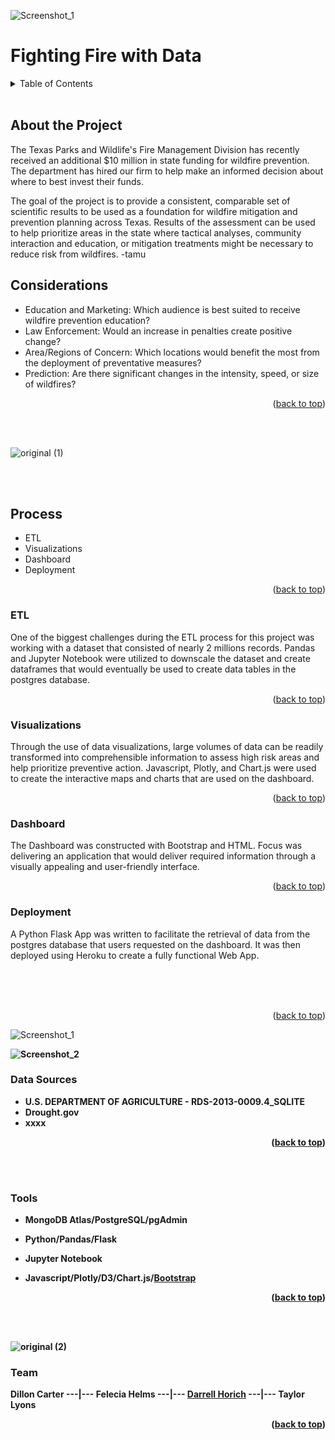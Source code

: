

<div id="top"></div>



![Screenshot_1](https://user-images.githubusercontent.com/82190357/137617782-5d8d6180-0c64-4ce5-9351-4eb1abfd946e.png)









#                                                               Fighting Fire with Data 


<!-- TABLE OF CONTENTS -->
<details>
  <summary>Table of Contents</summary>
  <ol>
    <li>
      <a href="#about-the-project">About The Project</a></li>
      <ul>
      <li><a href="#Considerations">Considerations</a></li>
      </ul>
    <li>
    <li>
      <a href="#Process">Process</a></li
      <ul>
      <li><a href="#ETL">ETL</a></li>
      <li><a href="#Visualizations">Visualizations</a></li>
      <li><a href="#Dashboard">Dashboard</a></li>
      <li><a href="#Deployment">Deployment</a></li>
      </ul>
    </li>
    <li><a href="#Data-Sources">Data Sources</a></li>
    <li><a href="#Tools">Tools</a></li>
    <li><a href="#Team">Team</a></li>
  </ol>
</details>

<br>

  

## About the Project

The Texas Parks and Wildlife's Fire Management Division has recently received an additional $10 million in state funding for wildfire prevention. The department has hired our firm to help make an informed decision about where to best invest their funds.

The goal of the project is to provide a consistent, comparable set of scientific results to be used as a foundation for wildfire mitigation and prevention planning across Texas. Results of the assessment can be used to help prioritize areas in the state where tactical analyses, community interaction and education, or mitigation treatments might be necessary to reduce risk from wildfires. -tamu

## Considerations
- Education and Marketing: Which audience is best suited to receive wildfire prevention education?
- Law Enforcement: Would an increase in penalties create positive change?
- Area/Regions of Concern: Which locations would benefit the most from the deployment of preventative measures?
- Prediction: Are there significant changes in the intensity, speed, or size of wildfires?

<p align="right">(<a href="#top">back to top</a>)</p>

<br>
<br>

![original (1)](https://user-images.githubusercontent.com/82190357/137281572-0335e82c-8b80-4629-ba77-f52850a4988b.jpg)

<br>
<br>

## Process
- ETL
- Visualizations
- Dashboard
- Deployment
<p align="right">(<a href="#top">back to top</a>)</p>

### ETL
One of the biggest challenges during  the ETL process for this project was working with a dataset that consisted of nearly 2 millions records. Pandas and  Jupyter Notebook were utilized to downscale the dataset and create dataframes that would eventually be used to create data tables in the postgres database. 

<p align="right">(<a href="#top">back to top</a>)</p>

### Visualizations
Through the use of data visualizations, large volumes of data can be readily transformed into comprehensible information to assess high risk areas and help prioritize preventive action. Javascript, Plotly, and Chart.js were used to create the interactive maps and charts that are used on the dashboard. 

<p align="right">(<a href="#top">back to top</a>)</p>

### Dashboard
The Dashboard was constructed with Bootstrap and HTML. Focus was delivering an application that would deliver required information through a visually appealing and  user-friendly interface. 

<p align="right">(<a href="#top">back to top</a>)</p>

### Deployment
A Python Flask App was written to facilitate the retrieval of data from the postgres database that users requested on the dashboard. It was then deployed using Heroku to create a fully functional Web App.    

<br>
<br>
<br>
<p align="right">(<a href="#top">back to top</a>)</p>

![Screenshot_1](https://user-images.githubusercontent.com/82190357/137281183-61a99571-7f9b-44b2-a7e6-bc53a48d4028.png)


<b>
<b>


![Screenshot_2](https://user-images.githubusercontent.com/82190357/137281299-81037403-39f6-4d31-bdc9-b2740cc2330a.png)


### Data Sources
- U.S. DEPARTMENT OF AGRICULTURE - RDS-2013-0009.4_SQLITE
- Drought.gov
- xxxx
<p align="right">(<a href="#top">back to top</a>)</p>

<br>
<br>

### Tools
- MongoDB Atlas/PostgreSQL/pgAdmin
- Python/Pandas/Flask
- Jupyter Notebook
- Javascript/Plotly/D3/Chart.js/[Bootstrap](https://getbootstrap.com)
  
  <p align="right">(<a href="#top">back to top</a>)</p>

<br>
<br>


![original (2)](https://user-images.githubusercontent.com/82190357/137583931-03c513ea-a48b-441b-be67-ff8462385408.jpg)



### Team
Dillon Carter ---|--- Felecia Helms ---|--- [Darrell Horich](https://github.com/D11eleven) ---|--- Taylor Lyons
  
  <p align="right">(<a href="#top">back to top</a>)</p>





